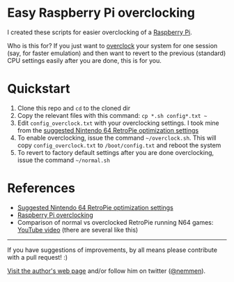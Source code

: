 Easy Raspberry Pi overclocking
===============================

I created these scripts for easier overclocking of a [Raspberry Pi](https://www.raspberrypi.org). 

Who is this for? If you just want to [overclock](http://www.pcworld.com/article/198882/overclocking_for_newbies.html) your system for one session (say, for faster emulation) and then want to revert to the previous (standard) CPU settings easily after you are done, this is for you.

# Quickstart

1. Clone this repo and `cd` to the cloned dir
2. Copy the relevant files with this command: `cp *.sh config*.txt ~`
3. Edit `config_overclock.txt` with your overclocking settings. I took mine from the [suggested Nintendo 64 RetroPie optimization settings](https://github.com/RetroPie/RetroPie-Setup/wiki/Optimization-for-Nintendo-64)
4. To enable overclocking, issue the command `~/overclock.sh`. This will copy `config_overclock.txt` to `/boot/config.txt` and reboot the system
5. To revert to factory default settings after you are done overclocking, issue the command `~/normal.sh`

# References

- [Suggested Nintendo 64 RetroPie optimization settings](https://github.com/RetroPie/RetroPie-Setup/wiki/Optimization-for-Nintendo-64)
- [Raspberry Pi overclocking](https://github.com/retropie/retropie-setup/wiki/Overclocking)
- Comparison of normal vs overclocked RetroPie running N64 games: [YouTube video](https://www.youtube.com/watch?v=Su9sCHHFvW0) (there are several like this)

- - - 

If you have suggestions of improvements, by all means please contribute with a pull request!  :)

[Visit the author's web page](http://rodrigonemmen.com/) and/or follow him on twitter ([@nemmen](https://twitter.com/nemmen)).